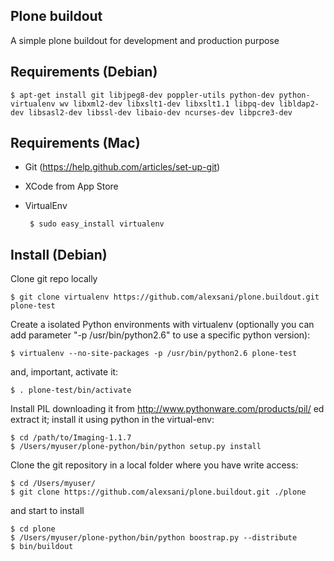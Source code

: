 Plone buildout
--------------
A simple plone buildout for development and production purpose


Requirements (Debian)
---------------------

    $ apt-get install git libjpeg8-dev poppler-utils python-dev python-virtualenv wv libxml2-dev libxslt1-dev libxslt1.1 libpq-dev libldap2-dev libsasl2-dev libssl-dev libaio-dev ncurses-dev libpcre3-dev

Requirements (Mac)
---------------------
 - Git (https://help.github.com/articles/set-up-git)
 - XCode from App Store
 - VirtualEnv                         
                          
        $ sudo easy_install virtualenv

Install (Debian)
----------------
Clone git repo locally

    $ git clone virtualenv https://github.com/alexsani/plone.buildout.git plone-test

Create a isolated Python environments with virtualenv (optionally you can add parameter "-p /usr/bin/python2.6" to use a specific python version):

    $ virtualenv --no-site-packages -p /usr/bin/python2.6 plone-test

and, important, activate it:

    $ . plone-test/bin/activate


Install PIL downloading it from http://www.pythonware.com/products/pil/ ed extract it;
install it using python in the virtual-env:

    $ cd /path/to/Imaging-1.1.7
    $ /Users/myuser/plone-python/bin/python setup.py install
	
Clone the git repository in a local folder where you have write access:
    
    $ cd /Users/myuser/
    $ git clone https://github.com/alexsani/plone.buildout.git ./plone
	
and start to install

    $ cd plone
    $ /Users/myuser/plone-python/bin/python boostrap.py --distribute
    $ bin/buildout


